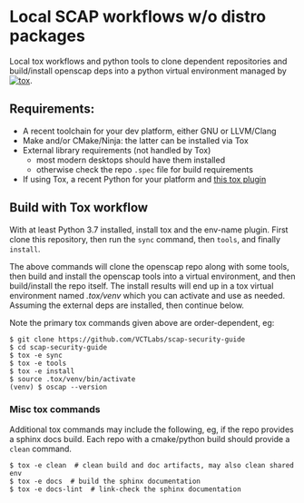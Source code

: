 # Local SCAP workflows w/o distro packages

Local tox workflows and python tools to clone dependent repositories
and build/install openscap deps into a python virtual environment managed
by [![tox](tox)](https://github.com/tox-dev/tox).

## Requirements:

 * A recent toolchain for your dev platform, either GNU or LLVM/Clang
 * Make and/or CMake/Ninja: the latter can be installed via Tox
 * External library requirements (not handled by Tox)
   - most modern desktops should have them installed
   - otherwise check the repo `.spec` file for build requirements
 * If using Tox, a recent Python for your platform and [this tox plugin](https://github.com/masenf/tox-ignore-env-name-mismatch)

## Build with Tox workflow

With at least Python 3.7 installed, install tox and the env-name plugin. First clone
this repository, then run the `sync` command, then `tools`, and finally `install`.

The above commands will clone the openscap repo along with some tools, then build
and install the openscap tools into a virtual environment, and then build/install
the repo itself.  The install results will end up in a tox virtual environment named
*.tox/venv* which you can activate and use as needed. Assuming the external deps
are installed, then continue below.

Note the primary tox commands given above are order-dependent, eg:

    $ git clone https://github.com/VCTLabs/scap-security-guide
    $ cd scap-security-guide
    $ tox -e sync
    $ tox -e tools
    $ tox -e install
    $ source .tox/venv/bin/activate
    (venv) $ oscap --version

### Misc tox commands

Additional tox commands may include the following, eg, if the repo provides a sphinx
docs build.  Each repo with a cmake/python build should provide a `clean` command.

    $ tox -e clean  # clean build and doc artifacts, may also clean shared env
    $ tox -e docs  # build the sphinx documentation
    $ tox -e docs-lint  # link-check the sphinx documentation
